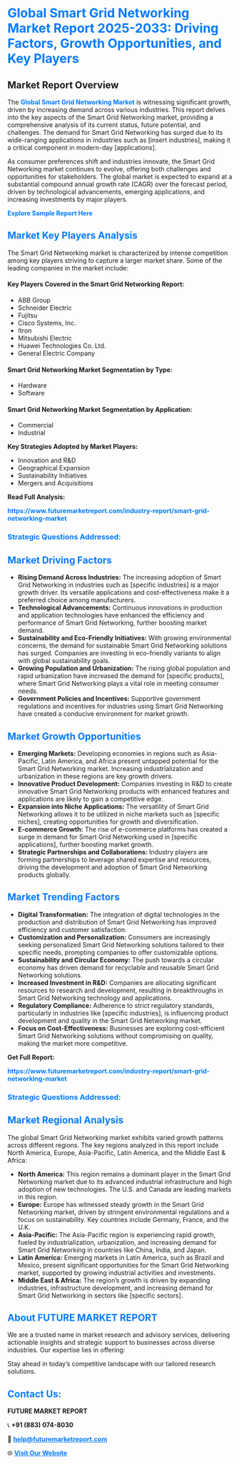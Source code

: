 <h1 style="color: #007BFF;">Global Smart Grid Networking Market Report 2025-2033: Driving Factors, Growth Opportunities, and Key Players</h1>

<section id="overview">
<h2>Market Report Overview</h2>
<p>The <a href="https://www.futuremarketreport.com/industry-report/smart-grid-networking-market" style="color: #007BFF; text-decoration: none;"><strong>Global Smart Grid Networking Market</strong></a> is witnessing significant growth, driven by increasing demand across various industries. This report delves into the key aspects of the Smart Grid Networking market, providing a comprehensive analysis of its current status, future potential, and challenges. The demand for Smart Grid Networking has surged due to its wide-ranging applications in industries such as [insert industries], making it a critical component in modern-day [applications].</p>
<p>As consumer preferences shift and industries innovate, the Smart Grid Networking market continues to evolve, offering both challenges and opportunities for stakeholders. The global market is expected to expand at a substantial compound annual growth rate (CAGR) over the forecast period, driven by technological advancements, emerging applications, and increasing investments by major players.</p>
</section>

<section id="overview">
<p><a href="https://www.futuremarketreport.com/request-sample/reportId=115771" style="color: #007BFF; text-decoration: none;"><strong>Explore Sample Report Here</strong></a></p>
</section>

<section id="key-players">
<h2 style="color: #007BFF;">Market Key Players Analysis</h2>
<p>The Smart Grid Networking market is characterized by intense competition among key players striving to capture a larger market share. Some of the leading companies in the market include:</p>
<h4>Key Players Covered in the Smart Grid Networking Report:</h4>
<ul><li>ABB Group</li><li>Schneider Electric</li><li>Fujitsu</li><li>Cisco Systems, Inc.</li><li>Itron</li><li>Mitsubishi Electric</li><li>Huawei Technologies Co. Ltd.</li><li>General Electric Company</li></ul>
<h4>Smart Grid Networking Market Segmentation by Type:</h4>
<ul><li>Hardware</li><li>Software</li></ul>

<h4>Smart Grid Networking Market Segmentation by Application:</h4>
<ul><li>Commercial</li><li>Industrial</li></ul>
<p><strong>Key Strategies Adopted by Market Players:</strong></p>
<ul>
<li>Innovation and R&D</li>
<li>Geographical Expansion</li>
<li>Sustainability Initiatives</li>
<li>Mergers and Acquisitions</li>
</ul>
</section>

<section>
<p><strong>Read Full Analysis: </strong></p><a href="https://www.futuremarketreport.com/industry-report/smart-grid-networking-market" style="color: #007BFF; text-decoration: none;"><strong>https://www.futuremarketreport.com/industry-report/smart-grid-networking-market</strong></a>
<h3 style="color: #007BFF;">Strategic Questions Addressed:</h3>
</section>

<section id="driving-factors">
<h2 style="color: #007BFF;">Market Driving Factors</h2>
<ul>
<li><strong>Rising Demand Across Industries:</strong> The increasing adoption of Smart Grid Networking in industries such as [specific industries] is a major growth driver. Its versatile applications and cost-effectiveness make it a preferred choice among manufacturers.</li>
<li><strong>Technological Advancements:</strong> Continuous innovations in production and application technologies have enhanced the efficiency and performance of Smart Grid Networking, further boosting market demand.</li>
<li><strong>Sustainability and Eco-Friendly Initiatives:</strong> With growing environmental concerns, the demand for sustainable Smart Grid Networking solutions has surged. Companies are investing in eco-friendly variants to align with global sustainability goals.</li>
<li><strong>Growing Population and Urbanization:</strong> The rising global population and rapid urbanization have increased the demand for [specific products], where Smart Grid Networking plays a vital role in meeting consumer needs.</li>
<li><strong>Government Policies and Incentives:</strong> Supportive government regulations and incentives for industries using Smart Grid Networking have created a conducive environment for market growth.</li>
</ul>
</section>

<section id="growth-opportunities">
<h2 style="color: #007BFF;">Market Growth Opportunities</h2>
<ul>
<li><strong>Emerging Markets:</strong> Developing economies in regions such as Asia-Pacific, Latin America, and Africa present untapped potential for the Smart Grid Networking market. Increasing industrialization and urbanization in these regions are key growth drivers.</li>
<li><strong>Innovative Product Development:</strong> Companies investing in R&D to create innovative Smart Grid Networking products with enhanced features and applications are likely to gain a competitive edge.</li>
<li><strong>Expansion into Niche Applications:</strong> The versatility of Smart Grid Networking allows it to be utilized in niche markets such as [specific niches], creating opportunities for growth and diversification.</li>
<li><strong>E-commerce Growth:</strong> The rise of e-commerce platforms has created a surge in demand for Smart Grid Networking used in [specific applications], further boosting market growth.</li>
<li><strong>Strategic Partnerships and Collaborations:</strong> Industry players are forming partnerships to leverage shared expertise and resources, driving the development and adoption of Smart Grid Networking products globally.</li>
</ul>
</section>

<section id="trending-factors">
<h2 style="color: #007BFF;">Market Trending Factors</h2>
<ul>
<li><strong>Digital Transformation:</strong> The integration of digital technologies in the production and distribution of Smart Grid Networking has improved efficiency and customer satisfaction.</li>
<li><strong>Customization and Personalization:</strong> Consumers are increasingly seeking personalized Smart Grid Networking solutions tailored to their specific needs, prompting companies to offer customizable options.</li>
<li><strong>Sustainability and Circular Economy:</strong> The push towards a circular economy has driven demand for recyclable and reusable Smart Grid Networking solutions.</li>
<li><strong>Increased Investment in R&D:</strong> Companies are allocating significant resources to research and development, resulting in breakthroughs in Smart Grid Networking technology and applications.</li>
<li><strong>Regulatory Compliance:</strong> Adherence to strict regulatory standards, particularly in industries like [specific industries], is influencing product development and quality in the Smart Grid Networking market.</li>
<li><strong>Focus on Cost-Effectiveness:</strong> Businesses are exploring cost-efficient Smart Grid Networking solutions without compromising on quality, making the market more competitive.</li>
</ul>
</section>

<section>
<p><strong>Get Full Report: </strong></p><a href="https://www.futuremarketreport.com/industry-report/smart-grid-networking-market" style="color: #007BFF; text-decoration: none;"><strong>https://www.futuremarketreport.com/industry-report/smart-grid-networking-market</strong></a>
<h3 style="color: #007BFF;">Strategic Questions Addressed:</h3>
</section>


<section id="regional-analysis">
<h2 style="color: #007BFF;">Market Regional Analysis</h2>
<p>The global Smart Grid Networking market exhibits varied growth patterns across different regions. The key regions analyzed in this report include North America, Europe, Asia-Pacific, Latin America, and the Middle East & Africa:</p>
<ul>
<li><strong>North America:</strong> This region remains a dominant player in the Smart Grid Networking market due to its advanced industrial infrastructure and high adoption of new technologies. The U.S. and Canada are leading markets in this region.</li>
<li><strong>Europe:</strong> Europe has witnessed steady growth in the Smart Grid Networking market, driven by stringent environmental regulations and a focus on sustainability. Key countries include Germany, France, and the U.K.</li>
<li><strong>Asia-Pacific:</strong> The Asia-Pacific region is experiencing rapid growth, fueled by industrialization, urbanization, and increasing demand for Smart Grid Networking in countries like China, India, and Japan.</li>
<li><strong>Latin America:</strong> Emerging markets in Latin America, such as Brazil and Mexico, present significant opportunities for the Smart Grid Networking market, supported by growing industrial activities and investments.</li>
<li><strong>Middle East & Africa:</strong> The region’s growth is driven by expanding industries, infrastructure development, and increasing demand for Smart Grid Networking in sectors like [specific sectors].</li>
</ul>
</section>

<footer>
<h2 style="color: #007BFF;">About FUTURE MARKET REPORT</h2>
<p>We are a trusted name in market research and advisory services, delivering actionable insights and strategic support to businesses across diverse industries. Our expertise lies in offering:</p>

<p>Stay ahead in today’s competitive landscape with our tailored research solutions.</p>

<h2 style="color: #007BFF;">Contact Us:</h2>
<p><strong>FUTURE MARKET REPORT</strong></p>
<p>📞 <strong>+91 (883) 074-8030</strong></p>
<p>📧 <strong><a href="mailto:help@futuremarketreport.com" style="color: #007BFF;">help@futuremarketreport.com</a></strong></p>
<p>🌐 <strong><a href="https://www.futuremarketreport.com/" style="color: #007BFF;">Visit Our Website</a></strong></p>
</footer>